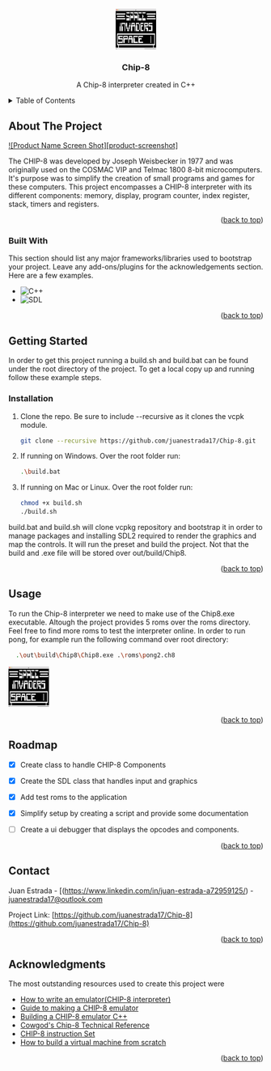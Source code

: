 <a id="readme-top"></a>
<!-- PROJECT LOGO -->
<br />
<div align="center">
  <img src="assets/space.png" alt="Logo" width="80" height="80">
  

  <h3 align="center">Chip-8</h3>

  <p align="center">
    A Chip-8 interpreter created in C++ 
    <br />
</div>


<!-- TABLE OF CONTENTS -->
<details>
  <summary>Table of Contents</summary>
  <ol>
    <li>
      <a href="#about-the-project">About The Project</a>
      <ul>
        <li><a href="#built-with">Built With</a></li>
      </ul>
    </li>
    <li>
      <a href="#getting-started">Getting Started</a>
      <ul>
        <li><a href="#installation">Installation</a></li>
      </ul>
    </li>
    <li><a href="#usage">Usage</a></li>
    <li><a href="#contact">Contact</a></li>
    <li><a href="#acknowledgments">Acknowledgments</a></li>
  </ol>
</details>


<!-- ABOUT THE PROJECT -->
## About The Project

[![Product Name Screen Shot][product-screenshot]](https://example.com)

The CHIP-8 was developed by Joseph Weisbecker in 1977 and was originally used on the COSMAC VIP and Telmac 1800 8-bit microcomputers. It's purpose was to simplify the creation of small programs and games for these computers. This project encompasses a CHIP-8 interpreter with its different components: memory, display, program counter, index register, stack, timers and registers.

<p align="right">(<a href="#readme-top">back to top</a>)</p>

### Built With

This section should list any major frameworks/libraries used to bootstrap your project. Leave any add-ons/plugins for the acknowledgements section. Here are a few examples.

* ![C++][C++]
* ![SDL][SDL]

<p align="right">(<a href="#readme-top">back to top</a>)</p>



<!-- GETTING STARTED -->
## Getting Started

In order to get this project running a build.sh and build.bat can be found under the root directory of the project. To get a local copy up and running follow these example steps. 

### Installation

1. Clone the repo. Be sure to include --recursive as it clones the vcpk module.
   ```sh
   git clone --recursive https://github.com/juanestrada17/Chip-8.git
   ```
2. If running on Windows. Over the root folder run:
   ```sh
   .\build.bat
   ```
4. If running on Mac or Linux. Over the root folder run:
   ```sh
   chmod +x build.sh
   ./build.sh
   ```
build.bat and build.sh will clone vcpkg repository and bootstrap it in order to manage packages and installing SDL2 required to render the graphics and map the controls. It will run the preset and build the project. Not that the build and .exe file will be stored over out/build/Chip8. 

<p align="right">(<a href="#readme-top">back to top</a>)</p>



<!-- USAGE EXAMPLES -->
## Usage

To run the Chip-8 interpreter we need to make use of the Chip8.exe executable. Altough the project provides 5 roms over the roms directory. Feel free to find more roms to test the interpreter online. In order to run pong, for example run the following command over root directory: 
```sh
  .\out\build\Chip8\Chip8.exe .\roms\pong2.ch8
```
<img src="assets/space.png" alt="Logo" width="80" height="80">

<p align="right">(<a href="#readme-top">back to top</a>)</p>



<!-- ROADMAP -->
## Roadmap

- [x] Create class to handle CHIP-8 Components
- [x] Create the SDL class that handles input and graphics
- [x] Add test roms to the application
- [x] Simplify setup by creating a script and provide some documentation 
- [ ] Create a ui debugger that displays the opcodes and components.


<p align="right">(<a href="#readme-top">back to top</a>)</p>


<!-- CONTACT -->
## Contact

Juan Estrada - [(https://www.linkedin.com/in/juan-estrada-a72959125/) - juanestrada17@outlook.com

Project Link: [https://github.com/juanestrada17/Chip-8](https://github.com/juanestrada17/Chip-8)

<p align="right">(<a href="#readme-top">back to top</a>)</p>



<!-- ACKNOWLEDGMENTS -->
## Acknowledgments

The most outstanding resources used to create this project were 

* [How to write an emulator(CHIP-8 interpreter)](https://multigesture.net/articles/how-to-write-an-emulator-chip-8-interpreter/)
* [Guide to making a CHIP-8 emulator](https://tobiasvl.github.io/blog/write-a-chip-8-emulator/)
* [Building a CHIP-8 emulator C++](https://austinmorlan.com/posts/chip8_emulator/)
* [Cowgod's Chip-8 Technical Reference](http://devernay.free.fr/hacks/chip8/C8TECH10.HTM)
* [CHIP-8 instruction Set](https://johnearnest.github.io/Octo/docs/chip8ref.pdf)
* [How to build a virtual machine from scratch](https://www.youtube.com/watch?v=BNXP0w4Ppto&ab_channel=PhilipBohun)

<p align="right">(<a href="#readme-top">back to top</a>)</p>



<!-- MARKDOWN LINKS & IMAGES -->
<!-- https://www.markdownguide.org/basic-syntax/#reference-style-links -->
[contributors-shield]: https://img.shields.io/github/contributors/othneildrew/Best-README-Template.svg?style=for-the-badge
[contributors-url]: https://github.com/othneildrew/Best-README-Template/graphs/contributors
[forks-shield]: https://img.shields.io/github/forks/othneildrew/Best-README-Template.svg?style=for-the-badge
[forks-url]: https://github.com/othneildrew/Best-README-Template/network/members
[stars-shield]: https://img.shields.io/github/stars/othneildrew/Best-README-Template.svg?style=for-the-badge
[stars-url]: https://github.com/othneildrew/Best-README-Template/stargazers
[issues-shield]: https://img.shields.io/github/issues/othneildrew/Best-README-Template.svg?style=for-the-badge
[issues-url]: https://github.com/othneildrew/Best-README-Template/issues
[license-shield]: https://img.shields.io/github/license/othneildrew/Best-README-Template.svg?style=for-the-badge
[license-url]: https://github.com/othneildrew/Best-README-Template/blob/master/LICENSE.txt
[linkedin-shield]: https://img.shields.io/badge/-LinkedIn-black.svg?style=for-the-badge&logo=linkedin&colorB=555
[C++]: https://img.shields.io/badge/C++-007ACC?style=for-the-badge&logo=cplusplus&logoColor=white
[SDL]: https://img.shields.io/badge/SDL2-0B7A75?style=for-the-badge&logo=SDL&logoColor=white

